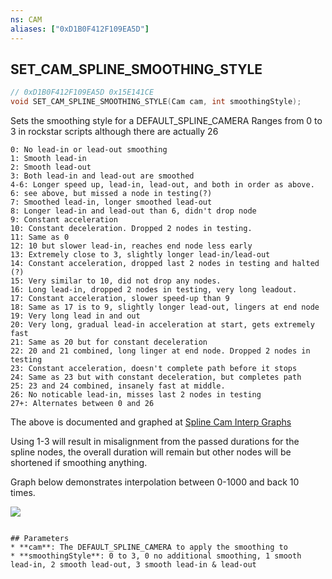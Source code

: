 ```yaml
---
ns: CAM
aliases: ["0xD1B0F412F109EA5D"]
---
```

## SET_CAM_SPLINE_SMOOTHING_STYLE

```c
// 0xD1B0F412F109EA5D 0x15E141CE
void SET_CAM_SPLINE_SMOOTHING_STYLE(Cam cam, int smoothingStyle);
```

Sets the smoothing style for a DEFAULT_SPLINE_CAMERA
Ranges from 0 to 3 in rockstar scripts although there are actually 26
```
0: No lead-in or lead-out smoothing
1: Smooth lead-in
2: Smooth lead-out
3: Both lead-in and lead-out are smoothed
4-6: Longer speed up, lead-in, lead-out, and both in order as above. 
6: see above, but missed a node in testing(?)
7: Smoothed lead-in, longer smoothed lead-out
8: Longer lead-in and lead-out than 6, didn't drop node
9: Constant acceleration
10: Constant deceleration. Dropped 2 nodes in testing.
11: Same as 0
12: 10 but slower lead-in, reaches end node less early
13: Extremely close to 3, slightly longer lead-in/lead-out
14: Constant acceleration, dropped last 2 nodes in testing and halted (?)
15: Very similar to 10, did not drop any nodes.
16: Long lead-in, dropped 2 nodes in testing, very long leadout.
17: Constant acceleration, slower speed-up than 9
18: Same as 17 is to 9, slightly longer lead-out, lingers at end node
19: Very long lead in and out
20: Very long, gradual lead-in acceleration at start, gets extremely fast
21: Same as 20 but for constant deceleration
22: 20 and 21 combined, long linger at end node. Dropped 2 nodes in testing
23: Constant acceleration, doesn't complete path before it stops
24: Same as 23 but with constant deceleration, but completes path
25: 23 and 24 combined, insanely fast at middle.
26: No noticable lead-in, misses last 2 nodes in testing
27+: Alternates between 0 and 26
```

The above is documented and graphed at [Spline Cam Interp Graphs](https://docs.google.com/spreadsheets/d/1ejyiMcEYrhhQOL0mLe8664UN-vU4Oh-SBqQnVcKlFIk/edit?usp=sharing)

Using 1-3 will result in misalignment from the passed durations for the spline nodes, the overall duration will remain but other nodes will be shortened if smoothing anything.

Graph below demonstrates interpolation between 0-1000 and back 10 times.

![](https://i.imgur.com/68htz5K.png)

```

## Parameters
* **cam**: The DEFAULT_SPLINE_CAMERA to apply the smoothing to
* **smoothingStyle**: 0 to 3, 0 no additional smoothing, 1 smooth lead-in, 2 smooth lead-out, 3 smooth lead-in & lead-out
